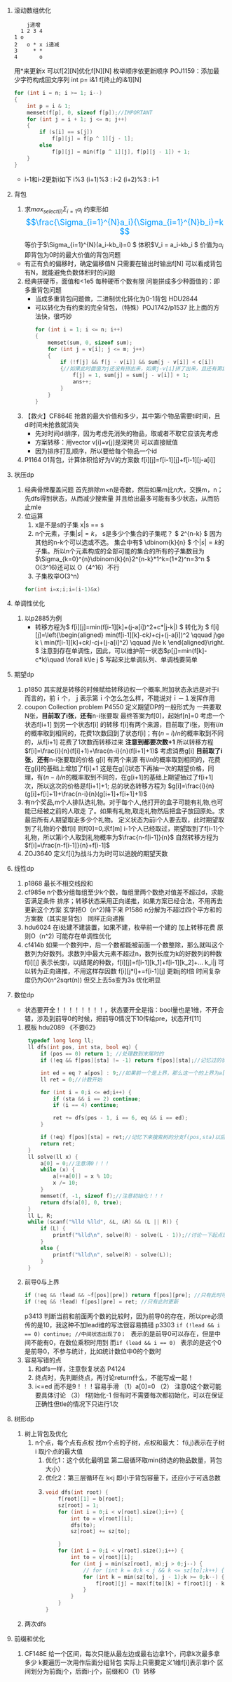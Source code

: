 1. 滚动数组优化
    ```
        j递增
      1 2 3 4
    1 o 
    2   o * x i递减
    3     * * 
    4       o
    ```
    用*来更新x 可以f[2][N]优化f[N][N]
    枚举顺序依更新顺序
    POJ1159：添加最少字符构成回文序列
    int p= i&1
    f[终止的i&1][N]
    ```cpp 
    for (int i = n; i >= 1; i--)
    {
        int p = i & 1;
        memset(f[p], 0, sizeof f[p]);//IMPORTANT
        for (int j = i + 1; j <= n; j++)
        {
            if (s[i] == s[j])
                f[p][j] = f[p ^ 1][j - 1];
            else
                f[p][j] = min(f[p ^ 1][j], f[p][j - 1]) + 1;
        }
    }
    ```
    * i-1和i-2更新i如下
    i%3 (i+1)%3 : i-2  (i+2)%3 : i-1

2. 背包
   1. 求$max_{select(i)} \Sigma_{i=1}a_i$
   约束形如<font color=#0099ff size = 4>$$\frac{\Sigma_{i=1}^{N}a_i}{\Sigma_{i=1}^{N}b_i}=k $$</font>等价于$\Sigma_{i=1}^{N}(a_i-kb_i)=0 $
   体积$V_i = a_i-kb_i $ 价值为$a_i$ 即背包为0时的最大价值的背包问题
    * 有正有负的偏移时，确定偏移值N 只需要在输出时输出f[N] 可以看成背包有N，就能避免负数体积时的问题   
   2. 经典拼硬币，面值和<1e5 每种硬币个数有限 问能拼成多少种面值的：即多重背包问题
      * 当成多重背包问题做，二进制优化转化为0-1背包 HDU2844 
      * 可以转化为有约束的完全背包，（特殊）POJ1742/p1537 比上面的方法快，很巧妙  
        ```cpp
        for (int i = 1; i <= n; i++)
        {
            memset(sum, 0, sizeof sum);
            for (int j = v[i]; j <= m; j++)
            {
                if (!f[j] && f[j - v[i]] && sum[j - v[i]] < c[i])
                {//如果此时面值为j还没有拼出来，如果j-v[i]拼了出来，且还有第i种硬币可以用，那么就用它 从而O（NM）时间复杂度解决了问题，比多重背包少了一层循环K
                    f[j] = 1, sum[j] = sum[j - v[i]] + 1;
                    ans++;
                }
            }
        }
        ``` 
    3. 【救火】CF864E 抢救的最大价值和多少，其中第i个物品需要ti时间，且di时间未抢救就消失
        * 先对时间di排序，因为考虑先消失的物品，取或者不取它应该先考虑
        * 方案转移：用vector v[i]=v[j]是深拷贝 可以直接赋值
        * 因为排序打乱顺序，所以要给每个物品一个id 
    4. P1164 01背包，计算体积恰好为V的方案数 f[i][j]=f[i-1][j]+f[i-1][j-a[i]] 
3. 状压dp
   1. 经典骨牌覆盖问题
   首先排除m×n是奇数，然后如果m比n大，交换m，n；
   先dfs得到状态，从而减少搜索量 并且给出最多可能有多少状态，从而防止mle
   2. 位运算
      1. x是不是s的子集  x|s == s
      2. n个元素，子集$|s|=k$， s是多少个集合的子集呢？ $ 2^{n-k} $ 因为其他的n-k个可以选或不选。 集合中有$ \dbinom{k}{n} $ 个$|s|=k$的子集。所以n个元素构成的全部可能的集合的所有的子集数目为$\Sigma_{k=0}^{n}\dbinom{k}{n}2^{n-k}*1^k=(1+2)^n=3^n $ 
      O(3^16)还可以 O（4^16）不行
      3. 子集枚举O(3^n)
      ```cpp
      for(int i=x;i;i=(i-1)&x)
      ```
4. 单调性优化
   1. 以p2885为例
      * 转移方程为$ f[i][j]=min(f[i-1][k]+(j-a[i])^2+c*|j-k|) $
        转化为
        $ f[i][j]=\left\{\begin{aligned} 
        min(f[i-1][k]-c*k)+c*j+(j-a[i])^2 \qquad j\ge k \\
        min(f[i-1][k]+c*k)-c*j+(j-a[i]^2) \qquad j\le k 
        \end{aligned}\right. $ 
        注意到存在单调性，因此，可以维护前一状态$p[j]=min(f[k]-c*k)\quad \forall k\le j  $ 写起来比单调队列、单调栈要简单
5. 期望dp
    1. p1850 其实就是转移的时候赋给转移边权一个概率,附加状态永远是对于i而言的，前ｉ个，ｊ表示第ｉ个怎么怎么样，不能说对ｉ－１发挥作用
    2. coupon Collection problem P4550  定义期望DP的一般形式为  一共要取N张，**目前取了i张**，**还有**n-i张要取 最终答案为f[0]，起始f[n]=0
       考虑一个状态f[i+1] 到另一个状态f[i] 的转移  f[i]有两个来源，目前取了i张，则有$i/n$的概率取到相同的，花费1次数回到了状态f[i]；有$(n-i)/n$的概率取到不同的，从f[i+1] 花费了1次数而转移过来 **注意到都要次数+1** 所以转移方程 $f[i]=\frac{i}{n}(f[i]+1)+\frac{n-i}{n}(f[i+1]+1)$ 
       考虑消费g[i] **目前取了i张**，**还有**n-i张要取的价格 g[i] 有两个来源 有$i/n$的概率取到相同的，花费在g[i]的基础上增加了f[i]+1 这是在g[i]状态下再抽一次的期望价格，同理，有$(n-i)/n$的概率取到不同的，在g[i+1]的基础上期望抽过了f[i+1]次，所以这次的价格是f[i+1]+1; 总的状态转移方程为 $g[i]=\frac{i}{n}(g[i]+f[i]+1)+\frac{n-i}{n}(g[i+1]+f[i+1]+1)$ 
    3. 有n个奖品,m个人排队选礼物。对于每个人,他打开的盒子可能有礼物,也可能已经被之前的人取走  了。如果有礼物,取走礼物然后把盒子放回原处。求最后所有人期望取走多少个礼物。
       定义状态为前i个人要去取，此时期望取到了礼物的个数f[i] 则f[0]=0,求f[m]
       i-1个人已经取过，期望取到了f[i-1]个礼物，所以第i个人取到礼物概率为$\frac{n-f[i-1]}{n}$ 自然转移方程为$f[i]=\frac{n-f[i-1]}{n}+f[i-1]$
    4. ZOJ3640 定义f[i]为战斗力为i时可以逃脱的期望天数  

6. 线性dp
    1. p1868 最长不相交线段和
    2. cf985e n个数分组每组至少k个数，每组里两个数绝对值差不超过d，求能否满足条件
       排序；转移状态采用正向递推，如果方案已经合法，不用再去更新这个方案 玄学把O（n^2)降下来
       P1586 n分解为不超过四个平方和的方案数（其实是背包）
       同样正向递推
    3. hdu6024 在i处建不建装置，如果不建，枚举前一个建的  加上转移花费 原则O（n^2) 可能存在单调性优化      　
    4. cf414b 如果一个数列中，后一个数都能被前面一个数整除，那么就叫这个数列为好数列。求数列中最大元素不超过n，数列长度为k的好数列的种数
       f[i][j] 表示长度i，以j结尾的种数，f[i][j]=f[i-1][k_1]+f[i-1][k_2]+... k_i|j 可以转为正向递推，不用这样存因数
       f[i][j*l]+=f[i-1][j] 更新j的l倍 时间复杂度仍为O(n^2sqrt(n)) 但交上去5s变为3s 优化明显 
7. 数位dp
   * 状态要开全！！！！！！！！，状态要开全是指：bool量也是1维，不开会错，涉及到前导0的时候，把前导0情况下10传给pre，状态开f[11]
    1. 模板 hdu2089 《不要62》
       ```cpp
        typedef long long ll;
        ll dfs(int pos, int sta, bool eq) {
            if (pos == 0) return 1; //处理数到末尾时的 
            if (!eq && f[pos][sta] != -1) return f[pos][sta];//记忆过的状态，如果eq为真说明要重新数

            int ed = eq ? a[pos] : 9;//如果前一个是上界，那么这一个的上界为a[pos]
            ll ret = 0;//计数开始

            for (int i = 0;i <= ed;i++) {
                if (sta && i == 2) continue;
                if (i == 4) continue;

                ret += dfs(pos - 1, i == 6, eq && i == ed);
            }

            if (!eq) f[pos][sta] = ret;//记忆下来搜索树的分支f(pos,sta)以后重复使用
            return ret;
        }
        ll solve(ll x) {
            a[0] = 0;//注意清0！！！
            while (x) {
                a[++a[0]] = x % 10;
                x /= 10;
            }
            memset(f, -1, sizeof f);//注意初始化！！！
            return dfs(a[0], 0, true);
        }
        ll L, R;
        while (scanf("%lld %lld", &L, &R) && (L || R)) {
            if (L) {
                printf("%lld\n", solve(R) - solve(L - 1));//讨论一下起点是不是0
            }
            else {
                printf("%lld\n", solve(R) - solve(L));
            }
        }
       ```
    2. 前导0与上界
       ```cpp
       if (!eq && !lead && ~f[pos][pre]) return f[pos][pre]; //只有此时可以利用 
       if (!eq && !lead) f[pos][pre] = ret; //只有此时更新
       ```
       p3413 判断当前和前面两个数的比较时，因为前导0的存在，所以pre必须传的是10，我这种不加lead维的写法很容易搞错 
       p3303 `if (!lead && i == 0) continue; //中间状态出现了0； ` 表示的是前导0可以存在，但是中间不能有0，在数位乘积时用到
             而`if (lead && i == 0) ` 表示的是这个0是前导0，不参与统计，比如统计数位中0的个数时
    3. 容易写错的点
       1. 和dfs一样，注意恢复状态 P4124
       2. 终点时，先判断终点，再讨论return什么，不能写成一起！
       3. i<=ed 而不是9！！！容易手滑 （1）a[0]=0 （2） 注意0这个数可能要具体讨论 （3） f初始化-1 但有时不需要每次都初始化，可以在保证正确性但tle的情况下只进行1次
8. 树形dp
   1. 树上背包及优化
      1. n个点，每个点有点权 找m个点的子树，点权和最大： f(i,j)表示在子树i 取j个点的最大值 
         1. 优化1：这个优化最明显 第二层循环取min(待选的物品数量，背包大小）
         2. 优化2：第三层循环在 k<j 即小于背包容量下，还应小于可选总数 
         3. ```cpp
            void dfs(int root) {
                f[root][1] = b[root];
                sz[root] = 1;
                for (int i = 0;i < v[root].size();i++) {
                    int to = v[root][i];
                    dfs(to);
                    sz[root] += sz[to];

                }
                for (int i = 0;i < v[root].size();i++) {
                    int to = v[root][i];
                    for (int j = min(sz[root], m);j > 0;j--) {
                        // for (int k = 0;k < j && k <= sz[to];k++) {
                        for (int k = min(sz[to], j - 1);k >= 0;k--) {
                            f[root][j] = max(f[to][k] + f[root][j - k], f[root][j]);
                        }
                    }
                }
            }
            ```
    1.  两次dfs 
9. 前缀和优化
   1.  CF148E 给一个区间，每次只能从最左边或最右边拿1个，问拿k次最多拿多少 k要遍历一次用作后面分组背包
       实际上只需要定义1维f[i]表示拿i个 区间划分为前面j个，后面i-j个，前缀和O（1）转移